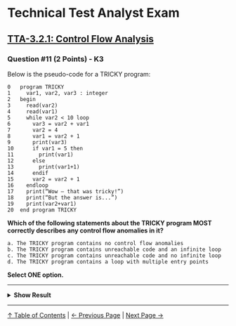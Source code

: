 # Technical Test Analyst Exam

## [TTA-3.2.1: Control Flow Analysis](../3-static-and-dynamic-analysis/3.2-static-analysis.md#321-control-flow-analysis)

### Question #11 (2 Points) - K3

Below is the pseudo-code for a TRICKY program:

```pesudo
0   program TRICKY
1     var1, var2, var3 : integer
2   begin
3     read(var2)
4     read(var1)
5     while var2 < 10 loop
6       var3 = var2 + var1
7       var2 = 4
8       var1 = var2 + 1
9       print(var3)
10      if var1 = 5 then
11        print(var1)
12      else
13        print(var1+1)
14      endif
15      var2 = var2 + 1
16    endloop
17    print(“Wow – that was tricky!”)
18    print(“But the answer is...”)
19    print(var2+var1)
20  end program TRICKY
```

**Which of the following statements about the TRICKY program MOST correctly describes any control flow anomalies in it?**

    a. The TRICKY program contains no control flow anomalies
    b. The TRICKY program contains unreachable code and an infinite loop
    c. The TRICKY program contains unreachable code and no infinite loop
    d. The TRICKY program contains a loop with multiple entry points

**Select ONE option.**

---

<details>
<summary><strong>Show Result</strong></summary>

#### Correct Answer: b

    a. Is not correct. See the correct justification for details
    b. Is correct. The decision at line 10 will always be true as var1 will always be 5 at line 10, thus line 13 is unreachable. The loop at line 5 can only be left if var2 is 10 or more, but each time through the loop var2 is reset at line 7 back to 4 and only incremented by 1 in the loop at line 15, so it only ever reaches 5
    c. Is not correct. See the correct justification for details
    d. Is not correct. There is only one entry point to the WHILE loop (with the control flow 4 → 5)

</details>

---

[↑ Table of Contents](../../README.md#table-of-contents) | [← Previous Page](question-10.md) | [Next Page →](question-12.md)
